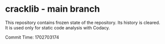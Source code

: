 # cracklib - main branch

This repository contains frozen state of the repository.
Its history is cleared. It is used only for static code
analysis with Codacy.

Commit Time: 1702703174